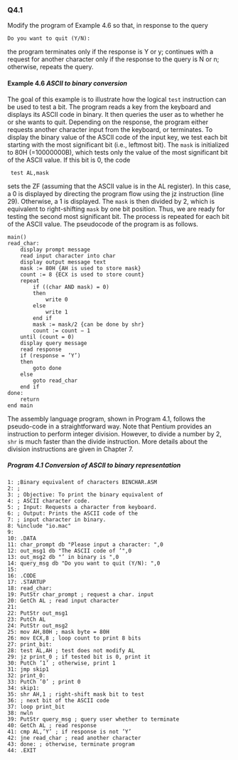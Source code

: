 ### Q4.1

Modify the program of Example 4.6 so that, in response to the query

	Do you want to quit (Y/N):

the program terminates only if the response is Y or y; continues with a request for
another character only if the response to the query is N or n; otherwise, repeats the
query.

#### Example 4.6 *ASCII to binary conversion*

The goal of this example is to illustrate how the logical ```test``` instruction can be used to test
a bit. The program reads a key from the keyboard and displays its ASCII code in binary. It
then queries the user as to whether he or she wants to quit. Depending on the response, the program either requests another character input from the keyboard, or terminates.
To display the binary value of the ASCII code of the input key, we test each bit starting
with the most significant bit (i.e., leftmost bit). The ```mask``` is initialized to 80H (=10000000B), which tests only the value of the most significant bit of the ASCII value. If this bit is 0, the code

	 test AL,mask

sets the ZF (assuming that the ASCII value is in the AL register). In this case, a 0 is displayed by directing the program flow using the jz instruction (line 29). Otherwise, a 1 is displayed.
The ```mask``` is then divided by 2, which is equivalent to right-shifting ```mask``` by one bit position. Thus, we are ready for testing the second most significant bit. The process is repeated for each bit of the ASCII value. The pseudocode of the program is as follows.

```
main()
read_char:
	display prompt message
	read input character into char
	display output message text
	mask := 80H {AH is used to store mask}
	count := 8 {ECX is used to store count}
	repeat
		if ((char AND mask) = 0)
		then
			write 0
		else
			write 1
		end if
		mask := mask/2 {can be done by shr}
		count := count − 1
	until (count = 0)
	display query message
	read response
	if (response = ’Y’)
	then
		goto done
	else
		goto read_char
	end if
done:
	return
end main
```

The assembly language program, shown in Program 4.1, follows the pseudo-code in a
straightforward way. Note that Pentium provides an instruction to perform integer division.
However, to divide a number by 2, ```shr``` is much faster than the divide instruction. More
details about the division instructions are given in Chapter 7.

##### Program 4.1 Conversion of ASCII to binary representation

```
1: ;Binary equivalent of characters BINCHAR.ASM
2: ;
3: ; Objective: To print the binary equivalent of
4: ; ASCII character code.
5: ; Input: Requests a character from keyboard.
6: ; Output: Prints the ASCII code of the
7: ; input character in binary.
8: %include "io.mac"
9:
10: .DATA
11: char_prompt db "Please input a character: ",0
12: out_msg1 db "The ASCII code of ’",0
13: out_msg2 db "’ in binary is ",0
14: query_msg db "Do you want to quit (Y/N): ",0
15:
16: .CODE
17: .STARTUP
18: read_char:
19: PutStr char_prompt ; request a char. input
20: GetCh AL ; read input character
21:
22: PutStr out_msg1
23: PutCh AL
24: PutStr out_msg2
25: mov AH,80H ; mask byte = 80H
26: mov ECX,8 ; loop count to print 8 bits
27: print_bit:
28: test AL,AH ; test does not modify AL
29: jz print_0 ; if tested bit is 0, print it
30: PutCh ’1’ ; otherwise, print 1
31: jmp skip1
32: print_0:
33: PutCh ’0’ ; print 0
34: skip1:
35: shr AH,1 ; right-shift mask bit to test
36: ; next bit of the ASCII code
37: loop print_bit
38: nwln
39: PutStr query_msg ; query user whether to terminate
40: GetCh AL ; read response
41: cmp AL,’Y’ ; if response is not ’Y’
42: jne read_char ; read another character
43: done: ; otherwise, terminate program
44: .EXIT
```